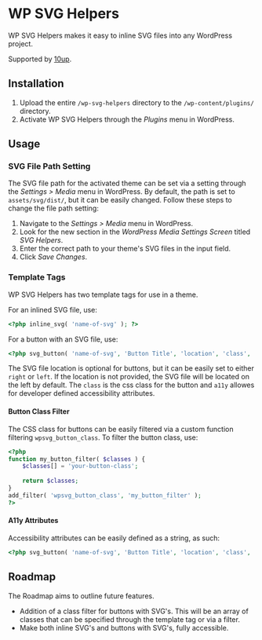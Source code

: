 # WP SVG Helpers
WP SVG Helpers makes it easy to inline SVG files into any WordPress project.

Supported by [10up](https://10up.com).

## Installation
1. Upload the entire `/wp-svg-helpers` directory to the `/wp-content/plugins/` directory.
2. Activate WP SVG Helpers through the _Plugins_ menu in WordPress.

## Usage

### SVG File Path Setting
The SVG file path for the activated theme can be set via a setting through the _Settings > Media_ menu in WordPress. By default, the path is set to `assets/svg/dist/`, but it can be easily changed. Follow these steps to change the file path setting:

1. Navigate to the _Settings > Media_ menu in WordPress.
2. Look for the new section in the _WordPress Media Settings Screen_ titled _SVG Helpers_.
3. Enter the correct path to your theme's SVG files in the input field.
4. Click _Save Changes_.

### Template Tags
WP SVG Helpers has two template tags for use in a theme.

For an inlined SVG file, use:
```php
<?php inline_svg( 'name-of-svg' ); ?>
```

For a button with an SVG file, use:
```php
<?php svg_button( 'name-of-svg', 'Button Title', 'location', 'class', 'a11y' ); ?>
```
The SVG file location is optional for buttons, but it can be easily set to either `right` or `left`. If the location is not provided, the SVG file will be located on the left by default.
The `class` is the css class for the button and `a11y` allowes for developer defined accessibility attributes.


#### Button Class Filter
The CSS class for buttons can be easily filtered via a custom function filtering `wpsvg_button_class`. To filter the button class, use:
```php
<?php
function my_button_filter( $classes ) {
    $classes[] = 'your-button-class';
   
    return $classes;
}
add_filter( 'wpsvg_button_class', 'my_button_filter' );
?>
```

#### A11y Attributes
Accessibility attributes can be easily defined as a string, as such:
```php
<?php svg_button( 'name-of-svg', 'Button Title', 'location', 'class', 'aria-pressed=false' ); ?>
``` 

## Roadmap
The Roadmap aims to outline future features.

* Addition of a class filter for buttons with SVG's. This will be an array of classes that can be specified through the template tag or via a filter.
* Make both inline SVG's and buttons with SVG's, fully accessible.
